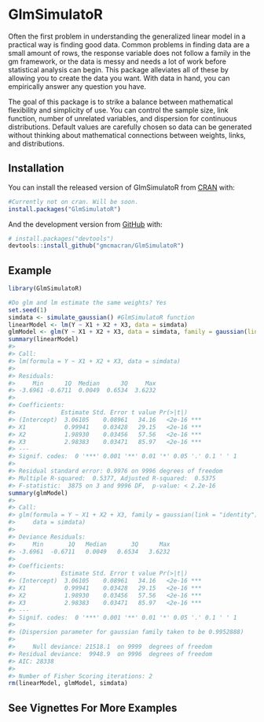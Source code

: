 
<!-- README.md is generated from README.Rmd. Please edit that file -->

# GlmSimulatoR

<!-- badges: start -->

<!-- badges: end -->

Often the first problem in understanding the generalized linear model in
a practical way is finding good data. Common problems in finding data
are a small amount of rows, the response variable does not follow a
family in the gm framework, or the data is messy and needs a lot of work
before statistical analysis can begin. This package alleviates all of
these by allowing you to create the data you want. With data in hand,
you can empirically answer any question you have.

The goal of this package is to strike a balance between mathematical
flexibility and simplicity of use. You can control the sample size, link
function, number of unrelated variables, and dispersion for continuous
distributions. Default values are carefully chosen so data can be
generated without thinking about mathematical connections between
weights, links, and distributions.

## Installation

You can install the released version of GlmSimulatoR from
[CRAN](https://CRAN.R-project.org) with:

``` r
#Currently not on cran. Will be soon.
install.packages("GlmSimulatoR")
```

And the development version from [GitHub](https://github.com/) with:

``` r
# install.packages("devtools")
devtools::install_github("gmcmacran/GlmSimulatoR")
```

## Example

``` r
library(GlmSimulatoR)

#Do glm and lm estimate the same weights? Yes
set.seed(1)
simdata <- simulate_gaussian() #GlmSimulatoR function
linearModel <- lm(Y ~ X1 + X2 + X3, data = simdata)
glmModel <- glm(Y ~ X1 + X2 + X3, data = simdata, family = gaussian(link = "identity"))
summary(linearModel)
#> 
#> Call:
#> lm(formula = Y ~ X1 + X2 + X3, data = simdata)
#> 
#> Residuals:
#>     Min      1Q  Median      3Q     Max 
#> -3.6961 -0.6711  0.0049  0.6534  3.6232 
#> 
#> Coefficients:
#>             Estimate Std. Error t value Pr(>|t|)    
#> (Intercept)  3.06105    0.08961   34.16   <2e-16 ***
#> X1           0.99941    0.03428   29.15   <2e-16 ***
#> X2           1.98930    0.03456   57.56   <2e-16 ***
#> X3           2.98383    0.03471   85.97   <2e-16 ***
#> ---
#> Signif. codes:  0 '***' 0.001 '**' 0.01 '*' 0.05 '.' 0.1 ' ' 1
#> 
#> Residual standard error: 0.9976 on 9996 degrees of freedom
#> Multiple R-squared:  0.5377, Adjusted R-squared:  0.5375 
#> F-statistic:  3875 on 3 and 9996 DF,  p-value: < 2.2e-16
summary(glmModel)
#> 
#> Call:
#> glm(formula = Y ~ X1 + X2 + X3, family = gaussian(link = "identity"), 
#>     data = simdata)
#> 
#> Deviance Residuals: 
#>     Min       1Q   Median       3Q      Max  
#> -3.6961  -0.6711   0.0049   0.6534   3.6232  
#> 
#> Coefficients:
#>             Estimate Std. Error t value Pr(>|t|)    
#> (Intercept)  3.06105    0.08961   34.16   <2e-16 ***
#> X1           0.99941    0.03428   29.15   <2e-16 ***
#> X2           1.98930    0.03456   57.56   <2e-16 ***
#> X3           2.98383    0.03471   85.97   <2e-16 ***
#> ---
#> Signif. codes:  0 '***' 0.001 '**' 0.01 '*' 0.05 '.' 0.1 ' ' 1
#> 
#> (Dispersion parameter for gaussian family taken to be 0.9952888)
#> 
#>     Null deviance: 21518.1  on 9999  degrees of freedom
#> Residual deviance:  9948.9  on 9996  degrees of freedom
#> AIC: 28338
#> 
#> Number of Fisher Scoring iterations: 2
rm(linearModel, glmModel, simdata)
```

## See Vignettes For More Examples

